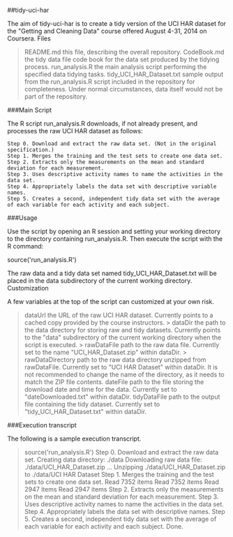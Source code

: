  ##tidy-uci-har

The aim of tidy-uci-har is to create a tidy version of the UCI HAR dataset for the "Getting and Cleaning Data" course offered August 4-31, 2014 on Coursera.
Files

   > README.md this file, describing the overall repository.
  > CodeBook.md the tidy data file code book for the data set produced by the tidying process.
   > run_analysis.R the main analysis script performing the specified data tidying tasks.
   > tidy_UCI_HAR_Dataset.txt sample output from the run_analysis.R script included in the repository for completeness. Under normal circumstances, data itself would not be part of the repository.

###Main Script

The R script run_analysis.R downloads, if not already present, and processes the raw UCI HAR dataset as follows:

    Step 0. Download and extract the raw data set. (Not in the original specification.)
    Step 1. Merges the training and the test sets to create one data set.
    Step 2. Extracts only the measurements on the mean and standard deviation for each measurement.
    Step 3. Uses descriptive activity names to name the activities in the data set.
    Step 4. Appropriately labels the data set with descriptive variable names.
    Step 5. Creates a second, independent tidy data set with the average of each variable for each activity and each subject.

###Usage

Use the script by opening an R session and setting your working directory to the directory containing run_analysis.R. Then execute the script with the R command:

source('run_analysis.R')

The raw data and a tidy data set named tidy_UCI_HAR_Dataset.txt will be placed in the data subdirectory of the current working directory.
Customization

A few variables at the top of the script can customized at your own risk.

   > dataUrl the URL of the raw UCI HAR dataset. Currently points to a cached copy provided by the course instructors.
    > dataDir the path to the data directory for storing raw and tidy datasets. Currently points to the "data" subdirectory of the current working directory when the script is executed.
    > rawDataFile path to the raw data file. Currently set to the name "UCI_HAR_Dataset.zip" within dataDir.
    > rawDataDirectory path to the raw data directory unzipped from rawDataFile. Currently set to "UCI HAR Dataset" within dataDir. It is not recommended to change the name of the directory, as it needs to match the ZIP file contents.
   > dateFile path to the file storing the download date and time for the data. Currently set to "dateDownloaded.txt" within dataDir.
   > tidyDataFile path to the output file containing the tidy dataset. Currently set to "tidy_UCI_HAR_Dataset.txt" within dataDir.

 ###Execution transcript

The following is a sample execution transcript.

> source('run_analysis.R')
Step 0. Download and extract the raw data set.
        Creating data directory: ./data
        Downloading raw data file: ./data/UCI_HAR_Dataset.zip ...
        Unzipping ./data/UCI_HAR_Dataset.zip to ./data/UCI HAR Dataset
Step 1. Merges the training and the test sets to create one data set.
Read 7352 items
Read 7352 items
Read 2947 items
Read 2947 items
Step 2. Extracts only the measurements on the mean and standard deviation for each
        measurement.
Step 3. Uses descriptive activity names to name the activities in the data set.
Step 4. Appropriately labels the data set with descriptive names.
Step 5. Creates a second, independent tidy data set with the average of each
        variable for each activity and each subject.
Done.
